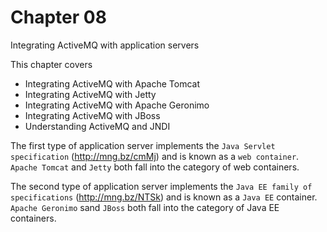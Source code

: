 # Chapter 08

Integrating ActiveMQ with application servers

This chapter covers

- Integrating ActiveMQ with Apache Tomcat
- Integrating ActiveMQ with Jetty
- Integrating ActiveMQ with Apache Geronimo
- Integrating ActiveMQ with JBoss
- Understanding ActiveMQ and JNDI

The first type of application server implements the `Java Servlet specification` (http://mng.bz/cmMj) and is known
as a `web container`. `Apache Tomcat` and `Jetty` both fall into the category of web containers.

The second type of application server implements the `Java EE family of specifications` (http://mng.bz/NTSk) and is known as a `Java EE` container.
`Apache Geronimo` sand `JBoss` both fall into the category of Java EE containers.
